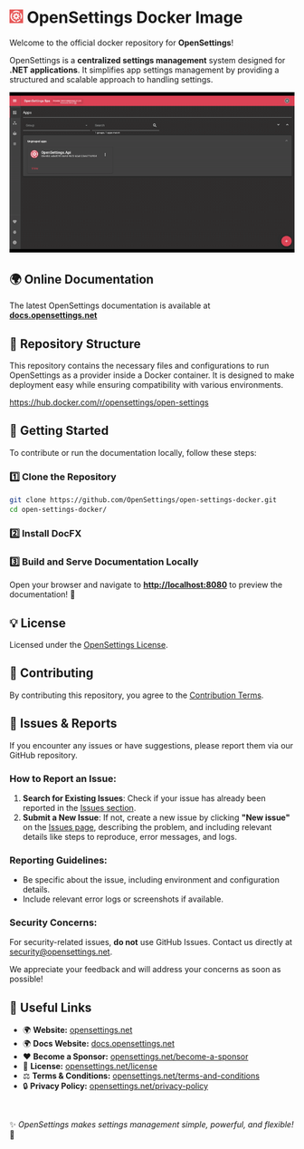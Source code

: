 # <img src="logo/open-settings-logo.png" alt="Header" width="24"/> OpenSettings Docker Image

Welcome to the official docker repository for **OpenSettings**!

OpenSettings is a **centralized settings management** system designed for **.NET applications**. It simplifies app settings management by providing a structured and scalable approach to handling settings.

![Demo](https://github.com/OpenSettings/open-settings-docs/blob/master/docs/v1/assets/gifs/demo.gif)

## 🌍 Online Documentation

The latest OpenSettings documentation is available at [**docs.opensettings.net**](https://docs.opensettings.net)

## 📂 Repository Structure

This repository contains the necessary files and configurations to run OpenSettings as a provider inside a Docker container. It is designed to make deployment easy while ensuring compatibility with various environments.

https://hub.docker.com/r/opensettings/open-settings

## 🚀 Getting Started

To contribute or run the documentation locally, follow these steps:

### 1️⃣ Clone the Repository
```sh
git clone https://github.com/OpenSettings/open-settings-docker.git
cd open-settings-docker/
```

### 2️⃣ Install DocFX  


### 3️⃣ Build and Serve Documentation Locally


Open your browser and navigate to **[http://localhost:8080](http://localhost:8080)** to preview the documentation! 🚀

## 💡 License  

Licensed under the [OpenSettings License](https://opensettings.net/license).

## 🤝 Contributing

By contributing this repository, you agree to the [Contribution Terms](https://opensettings.net/contribution-terms).

## 🐞 Issues & Reports

If you encounter any issues or have suggestions, please report them via our GitHub repository.

### How to Report an Issue:
1. **Search for Existing Issues**: Check if your issue has already been reported in the [Issues section](https://github.com/OpenSettings/open-settings-docker/issues).
2. **Submit a New Issue**: If not, create a new issue by clicking **"New issue"** on the [Issues page](https://github.com/OpenSettings/open-settings-docker/issues), describing the problem, and including relevant details like steps to reproduce, error messages, and logs.

### Reporting Guidelines:
- Be specific about the issue, including environment and configuration details.
- Include relevant error logs or screenshots if available.

### Security Concerns:
For security-related issues, **do not** use GitHub Issues. Contact us directly at [security@opensettings.net](mailto:security@opensettings.net).

We appreciate your feedback and will address your concerns as soon as possible!

## 🔗 Useful Links

- 🌍 **Website:** [opensettings.net](https://opensettings.net)
- 🌍 **Docs Website:** [docs.opensettings.net](https://docs.opensettings.net)
- ❤️ **Become a Sponsor:** [opensettings.net/become-a-sponsor](https://opensettings.net/become-a-sponsor)
- 📜 **License:** [opensettings.net/license](https://opensettings.net/license)
- ⚖️ **Terms & Conditions:** [opensettings.net/terms-and-conditions](https://opensettings.net/terms-and-conditions)
- 🔒 **Privacy Policy:** [opensettings.net/privacy-policy](https://opensettings.net/privacy-policy)

<br>

✨ *OpenSettings makes settings management simple, powerful, and flexible!* 🚀
